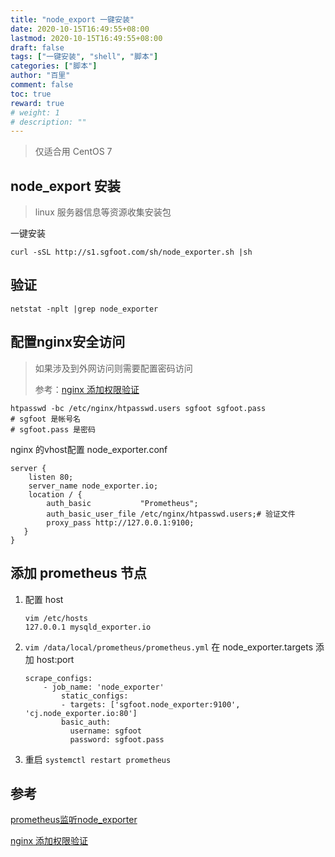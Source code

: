 ```yaml
---
title: "node_export 一键安装"
date: 2020-10-15T16:49:55+08:00
lastmod: 2020-10-15T16:49:55+08:00
draft: false
tags: ["一键安装", "shell", "脚本"]
categories: ["脚本"]
author: "百里"
comment: false
toc: true
reward: true
# weight: 1
# description: ""
---
```


> 仅适合用 CentOS 7

## node_export 安装

> linux 服务器信息等资源收集安装包

一键安装

```shell
curl -sSL http://s1.sgfoot.com/sh/node_exporter.sh |sh
```

## 验证

```shell
netstat -nplt |grep node_exporter
```



## 配置nginx安全访问

> 如果涉及到外网访问则需要配置密码访问
>
> 参考：[nginx 添加权限验证](https://www.sgfoot.com/htpasswd.html)

```shell
htpasswd -bc /etc/nginx/htpasswd.users sgfoot sgfoot.pass
# sgfoot 是帐号名
# sgfoot.pass 是密码
```

nginx 的vhost配置 node_exporter.conf

```shell
server {
    listen 80;
    server_name node_exporter.io;
    location / {
    	auth_basic           "Prometheus";
        auth_basic_user_file /etc/nginx/htpasswd.users;# 验证文件
 	    proxy_pass http://127.0.0.1:9100;
   }
}
```

## 添加 prometheus 节点

 1. 配置 host

    ```shell
    vim /etc/hosts
    127.0.0.1 mysqld_exporter.io
    ```

 1. `vim /data/local/prometheus/prometheus.yml` 在 node_exporter.targets 添加 host:port

    ```shell
    scrape_configs:
        - job_name: 'node_exporter'
            static_configs:
            - targets: ['sgfoot.node_exporter:9100', 'cj.node_exporter.io:80']
            basic_auth:
              username: sgfoot
              password: sgfoot.pass
    ```

 1. 重启 `systemctl restart prometheus`



## 参考

[prometheus监听node_exporter](https://www.sgfoot.com/prometheus.html#node_exporter-%E5%AE%89%E8%A3%85)

[nginx 添加权限验证](https://www.sgfoot.com/htpasswd.html)

